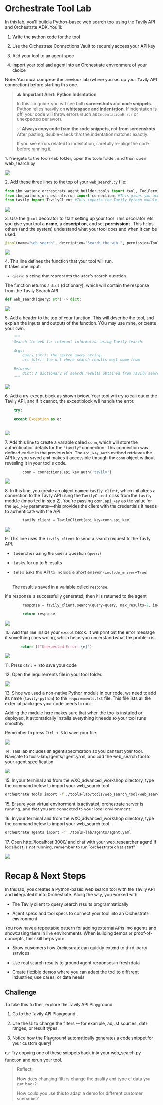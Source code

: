 # Orchestrate Tool Lab

In this lab, you'll build a Python-based web search tool using the Tavily API and Orchestrate ADK. You'll:

1. Write the python code for the tool

2. Use the Orchestrate Connections Vault to securely access your API key

3. Add your tool to an agent spec

4. Import your tool and agent into an Orchestrate environment of your choice

Note: You must complete the previous lab (where you set up your Tavily API connection) before starting this one.

> ⚠️ **Important Alert: Python Indentation**
>
> In this lab guide, you will see both **screenshots** and **code snippets**.  
> Python relies heavily on **whitespace and indentation**. If indentation is off, your code will throw errors (such as `IndentationError` or unexpected behavior).
>
> ✅ **Always copy code from the code snippets, not from screenshots.**  
> After pasting, double-check that the indentation matches exactly.
>
> If you see errors related to indentation, carefully re-align the code before running it.

1\. Navigate to the tools-lab folder, open the tools folder, and then open web_search.py

![](https://ajeuwbhvhr.cloudimg.io/https://colony-recorder.s3.amazonaws.com/files/2025-08-20/2c6a96ad-4b62-48aa-864e-5f3b5dddf6f5/ascreenshot.jpeg?tl_px=0,77&br_px=982,626&force_format=jpeg&q=100&width=983&wat_scale=87&wat=1&wat_opacity=0.7&wat_gravity=northwest&wat_url=https://colony-recorder.s3.us-west-1.amazonaws.com/images/watermarks/FB923C_standard.png&wat_pad=151,267)


2\. Add these three lines to the top of your `web_search.py` file:

```python
from ibm_watsonx_orchestrate.agent_builder.tools import tool, ToolPermission #This lets you use the `@tool` decorator to turn your function into a usable tool.
from ibm_watsonx_orchestrate.run import connections #This gives you access to the Tavily credentials you set up in the previous lab.
from tavily import TavilyClient #This imports the Tavily Python module so you can interact with the Tavily API.
```


![](https://ajeuwbhvhr.cloudimg.io/https://colony-recorder.s3.amazonaws.com/files/2025-08-20/d43daf66-02f4-4dc7-a88b-f731d42c815e/ascreenshot.jpeg?tl_px=248,0&br_px=1159,509&force_format=jpeg&q=100&width=911)


3\. Use the `@tool` decorator to start setting up your tool. This decorator lets you give your tool a **name**, a **description**, and set **permissions**. This helps others (and the system) understand what your tool does and when it can be used.

```python
@tool(name="web_search", description="Search the web.", permission=ToolPermission.READ_ONLY)
```

![](https://ajeuwbhvhr.cloudimg.io/https://colony-recorder.s3.amazonaws.com/files/2025-08-20/28120000-7aaf-4eda-b000-a421e402ad0f/ascreenshot.jpeg?tl_px=0,0&br_px=1376,769&force_format=jpeg&q=100&width=1120.0&wat=1&wat_opacity=0.7&wat_gravity=northwest&wat_url=https://colony-recorder.s3.us-west-1.amazonaws.com/images/watermarks/FB923C_standard.png&wat_pad=283,177)


4\. This line defines the function that your tool will run.\
It takes one input:

- `query`: a string that represents the user’s search question.

The function returns a `dict` (dictionary), which will contain the response from the Tavily Search API.

```python
def web_search(query: str) -> dict:
```

![](https://ajeuwbhvhr.cloudimg.io/https://colony-recorder.s3.amazonaws.com/files/2025-08-20/acd63230-603c-4815-8f43-df5af8b18de3/user_cropped_screenshot.webp?tl_px=183,47&br_px=1123,573&force_format=jpeg&q=100&width=940&wat_scale=83&wat=1&wat_opacity=0.7&wat_gravity=northwest&wat_url=https://colony-recorder.s3.us-west-1.amazonaws.com/images/watermarks/FB923C_standard.png&wat_pad=230,203)


5\. Add a header to the top of your function. This will describe the tool, and explain the inputs and outputs of the function. YOu may use mine, or create your own.

```python
    """
    Search the web for relevant information using Tavily Search.

    Args:
        query (str): The search query string.
        url (str): the url where search results must come from

    Returns:
        dict: A dictionary of search results obtained from Tavily search.
    """
```

![](https://ajeuwbhvhr.cloudimg.io/https://colony-recorder.s3.amazonaws.com/files/2025-08-20/7eaff3d3-367d-404e-9eaa-be8d7bab12fe/user_cropped_screenshot.webp?tl_px=341,129&br_px=1201,609&force_format=jpeg&q=100&width=860&wat_scale=76&wat=1&wat_opacity=0.7&wat_gravity=northwest&wat_url=https://colony-recorder.s3.us-west-1.amazonaws.com/images/watermarks/FB923C_standard.png&wat_pad=702,222)


6\. Add a try-except block as shown below. Your tool will try to call out to the Tavily API, and if it cannot, the except block will handle the error.


```python
    try:
        
    except Exception as e:
       
```

![](https://ajeuwbhvhr.cloudimg.io/https://colony-recorder.s3.amazonaws.com/files/2025-08-20/1dbd35dc-c4f0-47ee-9d2a-96d6cb9b4e79/user_cropped_screenshot.webp?tl_px=229,188&br_px=994,615&force_format=jpeg&q=100&width=764&wat_scale=68&wat=1&wat_opacity=0.7&wat_gravity=northwest&wat_url=https://colony-recorder.s3.us-west-1.amazonaws.com/images/watermarks/FB923C_standard.png&wat_pad=466,247)


7\. Add this line to create a variable called `conn`, which will store the authentication details for the `"tavily"` connection. This connection was defined earlier in the previous lab. The `api_key_auth` method retrieves the API key you saved and makes it accessible through the `conn` object without revealing it in your tool's code.

```python
        conn = connections.api_key_auth('tavily')
```

![](https://ajeuwbhvhr.cloudimg.io/https://colony-recorder.s3.amazonaws.com/files/2025-08-20/58255887-3303-4ed8-a7f9-1f7fdd03668c/ascreenshot.jpeg?tl_px=259,260&br_px=1063,710&force_format=jpeg&q=100&width=805)


8\. In this line, you create an object named `tavily_client`, which initializes a connection to the Tavily API using the `TavilyClient` class from the `tavily` module (imported in step 2). You're passing `conn.api_key` as the value for the `api_key` parameter—this provides the client with the credentials it needs to authenticate with the API.

```python
        tavily_client = TavilyClient(api_key=conn.api_key)
```

![](https://ajeuwbhvhr.cloudimg.io/https://colony-recorder.s3.amazonaws.com/files/2025-08-20/1e2e1366-2aa6-4664-ac01-d50e567ccf51/ascreenshot.jpeg?tl_px=396,234&br_px=944,540&force_format=jpeg&q=100&width=548)


9\. This line uses the `tavily_client` to send a search request to the Tavily API.

- It searches using the user's question (`query`)

- It asks for up to 5 results

- It also asks the API to include a short answer (`include_answer=True`)

  \
  The result is saved in a variable called `response`.
  
if a response is successfully generated, then it is returned to the agent.

```python
        response = tavily_client.search(query=query, max_results=5, include_answer=True)
        
        return response
```
![](https://ajeuwbhvhr.cloudimg.io/https://colony-recorder.s3.amazonaws.com/files/2025-08-20/47334249-55ea-49f3-b2be-bb7e9ebdb53c/ascreenshot.jpeg?tl_px=0,0&br_px=1938,1083&force_format=jpeg&q=100&width=1120.0)


10\. Add this line inside your `except` block. It will print out the error message if something goes wrong, which helps you understand what the problem is.

```python
       return (f"Unexpected Error: {e}")
```

![](https://ajeuwbhvhr.cloudimg.io/https://colony-recorder.s3.amazonaws.com/files/2025-08-20/600605d0-b5bd-416a-925a-619151d8bf41/ascreenshot.jpeg?tl_px=267,38&br_px=1644,807&force_format=jpeg&q=100&width=1120.0&wat=1&wat_opacity=0.7&wat_gravity=northwest&wat_url=https://colony-recorder.s3.us-west-1.amazonaws.com/images/watermarks/FB923C_standard.png&wat_pad=524,277)


11\. Press `Ctrl + S`to save your code



12\. Open the requirements file in your tool folder.

![](https://ajeuwbhvhr.cloudimg.io/https://colony-recorder.s3.amazonaws.com/files/2025-08-20/4af6c956-cc8b-42c5-ab9b-43b1ab7c4a9e/ascreenshot.jpeg?tl_px=0,0&br_px=1376,769&force_format=jpeg&q=100&width=1120.0&wat=1&wat_opacity=0.7&wat_gravity=northwest&wat_url=https://colony-recorder.s3.us-west-1.amazonaws.com/images/watermarks/FB923C_standard.png&wat_pad=120,257)


13\. Since we used a non-native Python module in our code, we need to add its name (`tavily-python`) to the `requirements.txt` file. This file lists all the external packages your code needs to run.

Adding the module here makes sure that when the tool is installed or deployed, it automatically installs everything it needs so your tool runs smoothly.

Remember to press `Ctrl + S` to save your file.

![](https://ajeuwbhvhr.cloudimg.io/https://colony-recorder.s3.amazonaws.com/files/2025-08-20/ca0b12a7-3c36-4570-a948-aa0f9a700c82/ascreenshot.jpeg?tl_px=37,34&br_px=1087,621&force_format=jpeg&q=100&width=1050)


14\. This lab includes an agent specification so you can test your tool. Navigate to tools-lab/agents/agent.yaml, and add the web_search tool to your agent specification.

![](https://ajeuwbhvhr.cloudimg.io/https://colony-recorder.s3.amazonaws.com/files/2025-08-20/0c365aa7-1ec8-4866-8e9a-8b8457b12ddc/ascreenshot.jpeg?tl_px=0,0&br_px=1938,1083&force_format=jpeg&q=100&width=1120.0)


15\. In your terminal and from the wXO_advanced_workshop directory, type the command below to import your web_search tool

```bash
orchestrate tools import -f ./tools-lab/tools/web_search_tool/web_search.py -r ./tools-lab/tools/web_search_tool/requirements.txt -k python --app-id tavily
```
15\. Ensure your virtual environment is activated, orchestrate server is running, and that you are connected to your local environment. 


16\. In your terminal and from the wXO_advanced_workshop directory, type the command below to import your web_search tool. 

```bash 
orchestrate agents import -f ./tools-lab/agents/agent.yaml
```


17\. Open http://localhost:3000/ and chat with your web_researcher agent! If localhost is not running, remember to run `orchestrate chat start"

![](https://ajeuwbhvhr.cloudimg.io/https://colony-recorder.s3.amazonaws.com/files/2025-08-20/cb01723b-79f2-4b5f-9b8e-1169d7930f75/screenshot.webp?tl_px=0,0&br_px=1218,820&force_format=jpeg&q=100&width=1120.0)

# Recap & Next Steps

In this lab, you created a Python-based web search tool with the Tavily API and integrated it into Orchestrate. Along the way, you worked with:


- The Tavily client to query search results programmatically

- Agent specs and tool specs to connect your tool into an Orchestrate environment

You now have a repeatable pattern for adding external APIs into agents and showcasing them in live environments. When building demos or proof-of-concepts, this skill helps you:

- Show customers how Orchestrate can quickly extend to third-party services

- Use real search results to ground agent responses in fresh data

- Create flexible demos where you can adapt the tool to different industries, use cases, or data needs


## Challenge

To take this further, explore the Tavily API Playground:

1. Go to the Tavily API Playground
.

1. Use the UI to change the filters — for example, adjust sources, date ranges, or result types.

3. Notice how the Playground automatically generates a code snippet for your custom query!

👉 Try copying one of these snippets back into your web_search.py function and rerun your tool.

> Reflect:
>
>How does changing filters change the quality and type of data you get back?
>
>How could you use this to adapt a demo for different customer scenarios?